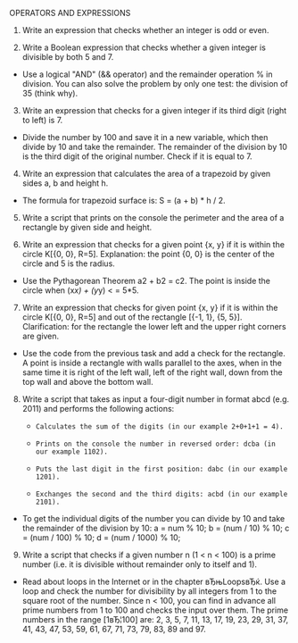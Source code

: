 OPERATORS AND EXPRESSIONS

1. Write an expression that checks whether an integer is odd or even.

2. Write a Boolean expression that checks whether a given integer is divisible by both 5 and 7.
* Use a logical "AND" (&& operator) and the remainder operation % in division. You can also solve the problem by only one test: the division of 35 (think why).

3. Write an expression that checks for a given integer if its third digit (right to left) is 7.
* Divide the number by 100 and save it in a new variable, which then divide by 10 and take the remainder. The remainder of the division by 10 is the third digit of the original number. Check if it is equal to 7.

4. Write an expression that calculates the area of a trapezoid by given sides a, b and height h.
* The formula for trapezoid surface is: S = (a + b) * h / 2.

5. Write a script that prints on the console the perimeter and the area of a rectangle by given side and height.

6. Write an expression that checks for a given point {x, y} if it is within the circle K[{0, 0}, R=5]. Explanation: the point {0, 0} is the center of the circle and 5 is the radius.
* Use the Pythagorean Theorem a2 + b2 = c2. The point is inside the circle when (x*x) + (y*y) < = 5*5.

7. Write an expression that checks for given point {x, y} if it is within the circle K[{0, 0}, R=5] and out of the rectangle [{-1, 1}, {5, 5}]. Clarification: for the rectangle the lower left and the upper right corners are given.
* Use the code from the previous task and add a check for the rectangle. A point is inside a rectangle with walls parallel to the axes, when in the same time it is right of the left wall, left of the right wall, down from the top wall and above the bottom wall.

8. Write a script that takes as input a four-digit number in format abcd (e.g. 2011) and performs the following actions:
    -     Calculates the sum of the digits (in our example 2+0+1+1 = 4).
    -     Prints on the console the number in reversed order: dcba (in our example 1102).
    -     Puts the last digit in the first position: dabc (in our example 1201).
    -     Exchanges the second and the third digits: acbd (in our example 2101).
* To get the individual digits of the number you can divide by 10 and take the remainder of the division by 10:
a = num % 10;
b = (num / 10) % 10;
c = (num / 100) % 10;
d = (num / 1000) % 10;

9. Write a script that checks if a given number n (1 < n < 100) is a prime number (i.e. it is divisible without remainder only to itself and 1).
* Read about loops in the Internet or in the chapter вЂњLoopsвЂќ. Use a loop and check the number for divisibility by all integers from 1 to the square root of the number. Since n < 100, you can find in advance all prime numbers from 1 to 100 and checks the input over them. The prime numbers in the range [1вЂ¦100] are: 2, 3, 5, 7, 11, 13, 17, 19, 23, 29, 31, 37, 41, 43, 47, 53, 59, 61, 67, 71, 73, 79, 83, 89 and 97.
